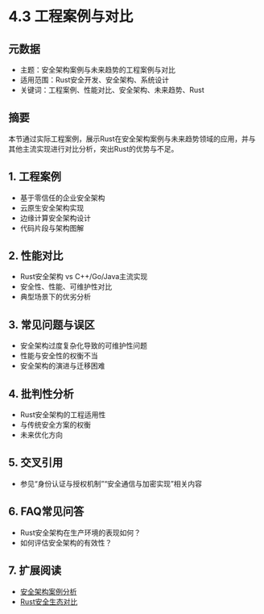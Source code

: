 # 4.3 工程案例与对比

## 元数据

- 主题：安全架构案例与未来趋势的工程案例与对比
- 适用范围：Rust安全开发、安全架构、系统设计
- 关键词：工程案例、性能对比、安全架构、未来趋势、Rust

## 摘要

本节通过实际工程案例，展示Rust在安全架构案例与未来趋势领域的应用，并与其他主流实现进行对比分析，突出Rust的优势与不足。

## 1. 工程案例

- 基于零信任的企业安全架构
- 云原生安全架构实现
- 边缘计算安全架构设计
- 代码片段与架构图解

## 2. 性能对比

- Rust安全架构 vs C++/Go/Java主流实现
- 安全性、性能、可维护性对比
- 典型场景下的优劣分析

## 3. 常见问题与误区

- 安全架构过度复杂化导致的可维护性问题
- 性能与安全性的权衡不当
- 安全架构的演进与迁移困难

## 4. 批判性分析

- Rust安全架构的工程适用性
- 与传统安全方案的权衡
- 未来优化方向

## 5. 交叉引用

- 参见“身份认证与授权机制”“安全通信与加密实现”相关内容

## 6. FAQ常见问答

- Rust安全架构在生产环境的表现如何？
- 如何评估安全架构的有效性？

## 7. 扩展阅读

- [安全架构案例分析](https://martinfowler.com/articles/patterns-of-distributed-systems/)
- [Rust安全生态对比](https://github.com/rust-lang/awesome-rust#security)
